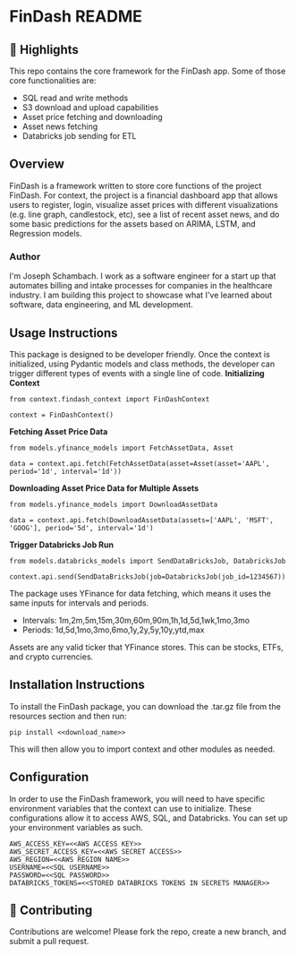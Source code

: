 # FinDash README

## 🌟 Highlights
This repo contains the core framework for the FinDash app. Some of those core functionalities are: 
- SQL read and write methods
- S3 download and upload capabilities
- Asset price fetching and downloading
- Asset news fetching
- Databricks job sending for ETL

## Overview
FinDash is a framework written to store core functions of the project FinDash. For context, the project is a financial dashboard app that allows users to register, login, visualize asset prices with different visualizations (e.g. line graph, candlestock, etc), see a list of recent asset news, and do some basic predictions for the assets based on ARIMA, LSTM, and Regression models. 
### Author
I'm Joseph Schambach. I work as a software engineer for a start up that automates billing and intake processes for companies in the healthcare industry. I am building this project to showcase what I've learned about software, data engineering, and ML development. 

## Usage Instructions
This package is designed to be developer friendly. Once the context is initialized, using Pydantic models and class methods, the developer can trigger different types of events with a single line of code.
**Initializing Context**
```
from context.findash_context import FinDashContext

context = FinDashContext()
```
**Fetching Asset Price Data**
```
from models.yfinance_models import FetchAssetData, Asset

data = context.api.fetch(FetchAssetData(asset=Asset(asset='AAPL', period='1d', interval='1d'))
```
**Downloading Asset Price Data for Multiple Assets**
```
from models.yfinance_models import DownloadAssetData

data = context.api.fetch(DownloadAssetData(assets=['AAPL', 'MSFT', 'GOOG'], period='5d', interval='1d')
```
**Trigger Databricks Job Run**
```
from models.databricks_models import SendDataBricksJob, DatabricksJob

context.api.send(SendDataBricksJob(job=DatabricksJob(job_id=1234567))
```
The package uses YFinance for data fetching, which means it uses the same inputs for intervals and periods. 
- Intervals: 1m,2m,5m,15m,30m,60m,90m,1h,1d,5d,1wk,1mo,3mo
- Periods: 1d,5d,1mo,3mo,6mo,1y,2y,5y,10y,ytd,max

Assets are any valid ticker that YFinance stores. This can be stocks, ETFs, and crypto currencies. 

## Installation Instructions
To install the FinDash package, you can download the .tar.gz file from the resources section and then run: 
```
pip install <<download_name>>
```
This will then allow you to import context and other modules as needed. 

## Configuration
In order to use the FinDash framework, you will need to have specific environment variables that the context can use to initialize. These configurations allow it to access AWS, SQL, and Databricks. You can set up your environment variables as such. 
```
AWS_ACCESS_KEY=<<AWS ACCESS KEY>>
AWS_SECRET_ACCESS_KEY=<<AWS SECRET ACCESS>>
AWS_REGION=<<AWS REGION NAME>>
USERNAME=<<SQL USERNAME>>
PASSWORD=<<SQL PASSWORD>>
DATABRICKS_TOKENS=<<STORED DATABRICKS TOKENS IN SECRETS MANAGER>>
```

## 🤝 Contributing
Contributions are welcome! Please fork the repo, create a new branch, and submit a pull request.


